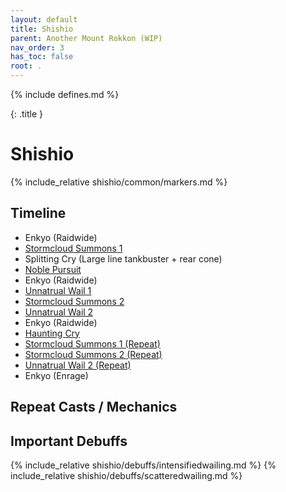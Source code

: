 ```yaml
---
layout: default
title: Shishio
parent: Another Mount Rokkon (WIP)
nav_order: 3
has_toc: false
root: .
---
```


{% include defines.md %}

{: .title }
# Shishio

{% include_relative shishio/common/markers.md %}

## Timeline

* Enkyo (Raidwide)
* [Stormcloud Summons 1](./stormcloud-1/)
* Splitting Cry (Large line tankbuster + rear cone)
* [Noble Pursuit](./noble-pursuit)
* Enkyo (Raidwide)
* [Unnatrual Wail 1](./unnatural-wail-1/)
* [Stormcloud Summons 2](./stormcloud-2/)
* [Unnatrual Wail 2](./unnatural-wail-2/)
* Enkyo (Raidwide)
* [Haunting Cry](./haunting-cry/)
* [Stormcloud Summons 1 (Repeat)](./stormcloud-1/)
* [Stormcloud Summons 2 (Repeat)](./stormcloud-2/)
* [Unnatrual Wail 2 (Repeat)](./unnatural-wail-2/)
* Enkyo (Enrage)


## Repeat Casts / Mechanics

## Important Debuffs

<div class="debuffs" markdown="1">
{% include_relative shishio/debuffs/intensifiedwailing.md %}
{% include_relative shishio/debuffs/scatteredwailing.md %}
</div>
